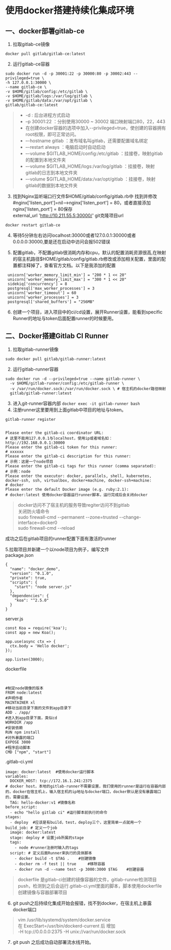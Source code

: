 # 使用docker搭建持续化集成环境
## 一、docker部署gitlab-ce


1. 拉取gitlab-ce镜像
```
docker pull gitlab/gitlab-ce:latest
```
2. 运行gitlab-ce容器
```
sudo docker run -d -p 30001:22 -p 30000:80 -p 30002:443 --privileged=true \
-h 127.0.0.1:30000 \
--name gitlab-ce \
-v $HOME/gitlab/config:/etc/gitlab \
-v $HOME/gitlab/logs:/var/log/gitlab \
-v $HOME/gitlab/data:/var/opt/gitlab \
gitlab/gitlab-ce:latest
```

> - -d : 后台进程方式启动  
> - –p 30001:22 ：分别使用30000 ~ 30002 端口映射端口80，22，443  
> - 在创建docker容器的选项中加入--privileged=true，使创建的容器拥有root权限，即可正常访问。
> - –-hostname gitlab ：发布域名叫gitlab，还需要配置域名绑定  
> - –-restart always ：电脑启动时自动启动  
> - –-volume $GITLAB_HOME/config:/etc/gitlab ：挂接卷，映射gitlab的配置到本地文件夹  
> - –-volume $GITLAB_HOME/logs:/var/log/gitlab ：挂接卷，映射gitlab的日志到本地文件夹  
> - –-volume $GITLAB_HOME/data:/var/opt/gitlab ：挂接卷，映射gitlab的数据到本地文件夹  


3. 找到Nginx监听端口行文件$HOME/gitlab/config/gitlab.rb中  找到并修改#nginx['listen_port']=nil-->nginx['listen_port'] = 80，或者直接添加nginx['listen_port'] = 80保存  
external_url 'http://10.211.55.5:30000/' git克隆项目url
	

`docker restart gitlab-ce `

4. 等待5分钟左右访问localhost\:30000或者127.0.0.1\:30000或者0.0.0.0\:30000,要是还在启动中访问会报502错误

5. 配置gitlab，不配置gitlab很消耗内存和cpu，默认的配置消耗资源很高,在映射的宿主机路径$HOME/gitlab/config/gitlab.rb修改或添加相关配置，里面的配置都注释掉了，查看官方文档。以下是我添加的配置

```
 unicorn['worker_memory_limit_min'] = "200 * 1 << 20"
 unicorn['worker_memory_limit_max'] = "300 * 1 << 20"
 sidekiq['concurrency'] = 8
 postgresql['max_worker_processes'] = 3
 unicorn['worker_timeout'] = 60
 unicorn['worker_processes'] = 3
 postgresql['shared_buffers'] = "256MB"
```

6. 创建一个项目，进入项目中的ci/cd设置，展开Runner设置，能看到specific Runner的地址与token后面配置runner的时候要用。

## 二、Docker搭建Gitlab CI Runner
1. 拉取gitlab-runner镜像

```
sudo docker pull gitlab/gitlab-runner:latest
```
2. 运行gitlab-runner容器
```
sudo docker run -d --privileged=true --name gitlab-runner \
  -v $HOME/gitlab-runner/config:/etc/gitlab-runner \
  -v /var/run/docker.sock:/var/run/docker.sock \ # 宿主机的docker路径映射
  gitlab/gitlab-runner:latest
```



3. 进入git-runner容器内部
`docker exec -it gitlab-runner bash`
4. 注册runner这里要用到上面gitlab中项目的地址与token。

```
gitlab-runner register
```
```

Please enter the gitlab-ci coordinator URL:
# 这里不能用127.0.0.1与localhost，使用ip或者域名如：http://192.168.0.0.1:30000
Please enter the gitlab-ci token for this runner:
# xxxxxx
Please enter the gitlab-ci description for this runner:
# 示例：这是一个node项目
Please enter the gitlab-ci tags for this runner (comma separated):
# 示例：node
Please enter the executor: docker, parallels, shell, kubernetes, docker-ssh, ssh, virtualbox, docker+machine, docker-ssh+machine:
# docker
Please enter the default Docker image (e.g. ruby:2.1):
# docker:latest 使用docker容器运行runner脚本，运行完成后会关闭docker
```

> docker访问不了宿主机的服务导致regiter访问不到gitlab  
> 关闭防火墙命令  
> sudo firewall-cmd --permanent --zone=trusted --change-interface=docker0  
> sudo firewall-cmd --reload

成功之后在gitlab项目的runner配置下面有激活的runner

5.拉取项目并新建一个以node项目为例子，编写文件  
 package.json
 
```
{
  "name": "docker_demo",
  "version": "0.1.0",
  "private": true,
  "scripts": {
    "start": "node server.js"
  },
  "dependencies": {
    "koa": "^2.5.0"
  }
}
```
server.js

```
const Koa = require('koa');
const app = new Koa();

app.use(async ctx => {
  ctx.body = 'Hello docker';
});

app.listen(3000);
```

dockerfile

```


#制定node镜像的版本
FROM node:latest
#声明作者
MAINTAINER xl
#移动当前目录下面的文件到app目录下
ADD . /app/
#进入到app目录下面，类似cd
WORKDIR /app
#安装依赖
RUN npm install
#对外暴露的端口
EXPOSE 3000
#程序启动脚本
CMD ["npm", "start"]
```
.gitlab-ci.yml
```
image: docker:latest  #使用docker运行脚本
variables:
  DOCKER_HOST: tcp://172.16.1.241:2375    
# docker host，本地的gitlab-runner不需要设置，我们使用的runner是运行在容器内部的，docker在宿主机上，输入宿主机的ip地址与docker端口，docker默认是没有暴露端口的，需要设置。
  TAG: hello-docker:v1 #镜像名称
before_script:
  - echo "hello gitlab ci" #运行脚本前执行的命令
stages:
  - deploy	#应该是有build，test，deploy三个，这里简单一点就用一个
build_job: # 定义一个job
  image: docker:latest
  stage: deploy # 设置job所属的stage
  tags:
    - node #runner注册时输入的tags
  script: # 定义后面Runner来执行的具体脚本
    - docker build -t $TAG .    #创建镜像
    - docker rm -f test || true		#移除容器
    - docker run -d --name test -p 3000:3000 $TAG    #创建容器

```

> dockerfile 是gitlab-ci创建的镜像容器的文件，gitlab-runner检测项目push，检测到之后会运行.gitlab-ci.yml里面的脚本，脚本使用dockerfile创建镜像与容器部署项目

6. git push之后持续化集成开始会报错，找不到docker，在宿主机上暴露docker端口

> vim /usr/lib/systemd/system/docker.service  
> 在 ExecStart=/usr/bin/dockerd-current 后 增加  
> -H tcp://0.0.0.0:2375 -H unix://var/run/docker.sock  

7. git push 之后成功自动部署流水线开始。
